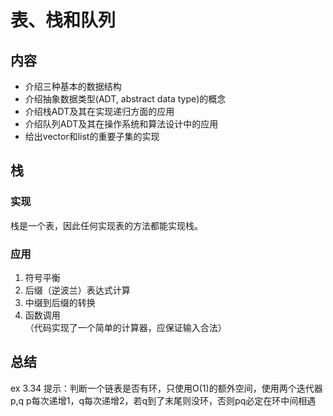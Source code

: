 # 表、栈和队列

## 内容
* 介绍三种基本的数据结构
* 介绍抽象数据类型(ADT, abstract data type)的概念
* 介绍栈ADT及其在实现递归方面的应用
* 介绍队列ADT及其在操作系统和算法设计中的应用
* 给出vector和list的重要子集的实现

## 栈
### 实现
栈是一个表，因此任何实现表的方法都能实现栈。
### 应用
1. 符号平衡
2. 后缀（逆波兰）表达式计算
3. 中缀到后缀的转换
4. 函数调用  
（代码实现了一个简单的计算器，应保证输入合法）

## 总结
ex 3.34 提示：判断一个链表是否有环，只使用O(1)的额外空间，使用两个迭代器p,q p每次递增1，q每次递增2，若q到了末尾则没环，否则pq必定在环中间相遇